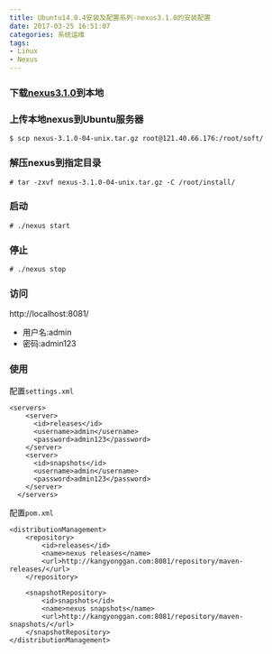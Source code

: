 ```yaml
---
title: Ubuntu14.0.4安装及配置系列-nexus3.1.0的安装配置
date: 2017-03-25 16:51:07
categories: 系统运维
tags: 
- Linux
- Nexus
---
```


### 下载[nexus3.1.0](https://www.sonatype.com/download-oss-sonatype)到本地

### 上传本地nexus到Ubuntu服务器
```
$ scp nexus-3.1.0-04-unix.tar.gz root@121.40.66.176:/root/soft/
```

### 解压nexus到指定目录
```
# tar -zxvf nexus-3.1.0-04-unix.tar.gz -C /root/install/
```

### 启动
```
# ./nexus start
```

<!-- more -->

### 停止
```
# ./nexus stop
```

### 访问
http://localhost:8081/

- 用户名:admin
- 密码:admin123

### 使用

配置`settings.xml`

```
<servers>
    <server>
      <id>releases</id>
      <username>admin</username>
      <password>admin123</password>
    </server>
    <server>
      <id>snapshots</id>
      <username>admin</username>
      <password>admin123</password>
    </server>
  </servers>
```

配置`pom.xml`

```
<distributionManagement>
    <repository>
        <id>releases</id>
        <name>nexus releases</name>
        <url>http://kangyonggan.com:8081/repository/maven-releases/</url>
    </repository>

    <snapshotRepository>
        <id>snapshots</id>
        <name>nexus snapshots</name>
        <url>http://kangyonggan.com:8081/repository/maven-snapshots/</url>
    </snapshotRepository>
</distributionManagement>
```

